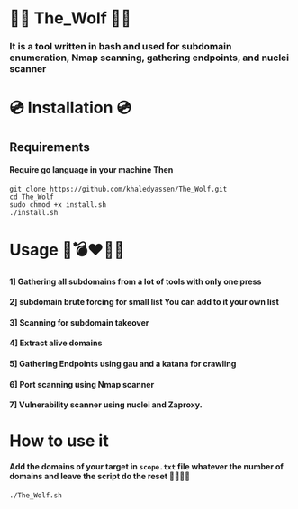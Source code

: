 # 🐺️🐺️ The_Wolf 🐺️🐺️

### It is a tool written in bash and used for subdomain enumeration, Nmap scanning, gathering endpoints, and nuclei scanner

# 💿️ Installation 💿️ 

## Requirements 

#### Require go language in your machine Then

```
git clone https://github.com/khaledyassen/The_Wolf.git
cd The_Wolf
sudo chmod +x install.sh
./install.sh
```

# Usage 🐺️💣️❤️‍🔥️🐺️

#### 1] Gathering all subdomains from a lot of tools with only one press  

#### 2] subdomain brute forcing for small list You can add to it your own list 

#### 3] Scanning for subdomain takeover  

#### 4] Extract alive domains  

#### 5] Gathering Endpoints using gau and a katana for crawling

#### 6] Port scanning using Nmap scanner

#### 7] Vulnerability scanner using nuclei and Zaproxy.

# How to use it

#### Add the domains of your target in `scope.txt` file whatever the number of domains and leave the script do the reset 🐺️😎️🥰️🐺️

```
./The_Wolf.sh
```
